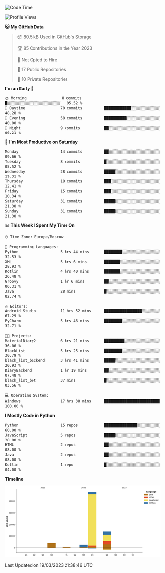 <!--START_SECTION:waka-->
![Code Time](http://img.shields.io/badge/Code%20Time-56%20hrs%2055%20mins-blue)

![Profile Views](http://img.shields.io/badge/Profile%20Views-0-blue)

**🐱 My GitHub Data** 

> 📦 80.5 kB Used in GitHub's Storage 
 > 
> 🏆 85 Contributions in the Year 2023
 > 
> 🚫 Not Opted to Hire
 > 
> 📜 17 Public Repositories 
 > 
> 🔑 10 Private Repositories 
 > 
**I'm an Early 🐤** 

```text
🌞 Morning                8 commits           █░░░░░░░░░░░░░░░░░░░░░░░░   05.52 % 
🌆 Daytime                70 commits          ████████████░░░░░░░░░░░░░   48.28 % 
🌃 Evening                58 commits          ██████████░░░░░░░░░░░░░░░   40.00 % 
🌙 Night                  9 commits           ██░░░░░░░░░░░░░░░░░░░░░░░   06.21 % 
```
📅 **I'm Most Productive on Saturday** 

```text
Monday                   14 commits          ██░░░░░░░░░░░░░░░░░░░░░░░   09.66 % 
Tuesday                  8 commits           █░░░░░░░░░░░░░░░░░░░░░░░░   05.52 % 
Wednesday                28 commits          █████░░░░░░░░░░░░░░░░░░░░   19.31 % 
Thursday                 18 commits          ███░░░░░░░░░░░░░░░░░░░░░░   12.41 % 
Friday                   15 commits          ███░░░░░░░░░░░░░░░░░░░░░░   10.34 % 
Saturday                 31 commits          █████░░░░░░░░░░░░░░░░░░░░   21.38 % 
Sunday                   31 commits          █████░░░░░░░░░░░░░░░░░░░░   21.38 % 
```


📊 **This Week I Spent My Time On** 

```text
🕑︎ Time Zone: Europe/Moscow

💬 Programming Languages: 
Python                   5 hrs 44 mins       ████████░░░░░░░░░░░░░░░░░   32.53 % 
XML                      5 hrs 6 mins        ███████░░░░░░░░░░░░░░░░░░   28.93 % 
Kotlin                   4 hrs 40 mins       ███████░░░░░░░░░░░░░░░░░░   26.48 % 
Groovy                   1 hr 6 mins         ██░░░░░░░░░░░░░░░░░░░░░░░   06.31 % 
Java                     28 mins             █░░░░░░░░░░░░░░░░░░░░░░░░   02.74 % 

🔥 Editors: 
Android Studio           11 hrs 52 mins      █████████████████░░░░░░░░   67.29 % 
PyCharm                  5 hrs 46 mins       ████████░░░░░░░░░░░░░░░░░   32.71 % 

🐱‍💻 Projects: 
MaterialDiary2           6 hrs 21 mins       █████████░░░░░░░░░░░░░░░░   36.06 % 
BlackList                5 hrs 25 mins       ████████░░░░░░░░░░░░░░░░░   30.79 % 
black_list_backend       3 hrs 41 mins       █████░░░░░░░░░░░░░░░░░░░░   20.93 % 
DiaryBackend             1 hr 19 mins        ██░░░░░░░░░░░░░░░░░░░░░░░   07.48 % 
black_list_bot           37 mins             █░░░░░░░░░░░░░░░░░░░░░░░░   03.56 % 

💻 Operating System: 
Windows                  17 hrs 38 mins      █████████████████████████   100.00 % 
```

**I Mostly Code in Python** 

```text
Python                   15 repos            ███████████████░░░░░░░░░░   60.00 % 
JavaScript               5 repos             █████░░░░░░░░░░░░░░░░░░░░   20.00 % 
HTML                     2 repos             ██░░░░░░░░░░░░░░░░░░░░░░░   08.00 % 
Java                     2 repos             ██░░░░░░░░░░░░░░░░░░░░░░░   08.00 % 
Kotlin                   1 repo              █░░░░░░░░░░░░░░░░░░░░░░░░   04.00 % 
```



**Timeline**

![Lines of Code chart](https://raw.githubusercontent.com/Adlemex/Adlemex/main/assets/bar_graph.png)


 Last Updated on 19/03/2023 21:38:46 UTC
<!--END_SECTION:waka-->
